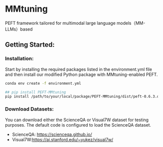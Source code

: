 # MMtuning
PEFT framework tailored for multimodal large language models（MM-LLMs）based

## Getting Started:

### Installation: 
Start by installing the required packages listed in the environment.yml file and then install our modified Python package with MMtuning-enabled PEFT.
```bash
conda env create -f environment.yml

## pip install PEFT-MMtuning
pip install /path/to/your/local/package/PEFT-MMtuning/dist/peft-0.6.3.dev0.tar.gz
```

### Download Datasets: 
You can download either the ScienceQA or Visual7W dataset for testing purposes. The default code is configured to load the ScienceQA dataset.  
- ScienceQA: https://scienceqa.github.io/  
- Visual7W:https://ai.stanford.edu/~yukez/visual7w/

